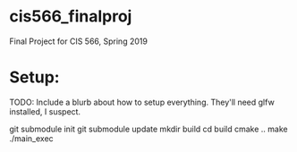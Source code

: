 # cis566_finalproj
Final Project for CIS 566, Spring 2019

# Setup:
TODO: Include a blurb about how to setup everything. They'll need glfw installed, I suspect. 

git submodule init
git submodule update
mkdir build
cd build
cmake ..
make
./main_exec

